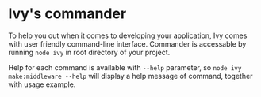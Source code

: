 # Ivy's commander

To help you out when it comes to developing your application, Ivy comes with user friendly command-line interface.
Commander is accessable by running `node ivy` in root directory of your project.

Help for each command is available with `--help` parameter, so `node ivy make:middleware --help` will display a help message of command, together with usage example.
